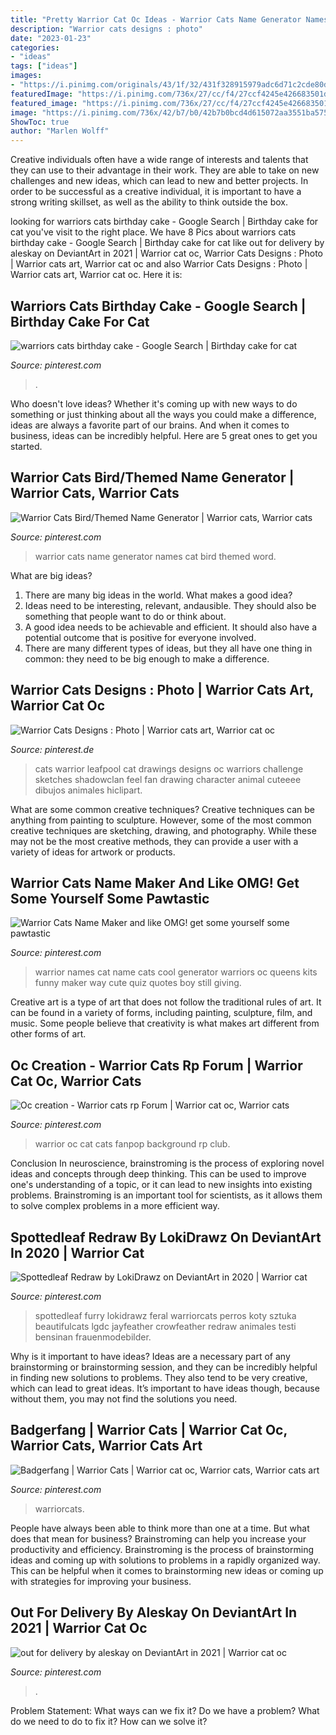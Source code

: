 ```yaml
---
title: "Pretty Warrior Cat Oc Ideas - Warrior Cats Name Generator Names Cat Bird Themed Word"
description: "Warrior cats designs : photo"
date: "2023-01-23"
categories:
- "ideas"
tags: ["ideas"]
images:
- "https://i.pinimg.com/originals/43/1f/32/431f328915979adc6d71c2cde80dec1f.png"
featuredImage: "https://i.pinimg.com/736x/27/cc/f4/27ccf4245e426683501d8c836ed63387.jpg"
featured_image: "https://i.pinimg.com/736x/27/cc/f4/27ccf4245e426683501d8c836ed63387.jpg"
image: "https://i.pinimg.com/736x/42/b7/b0/42b7b0bcd4d615072aa3551ba57555bd.jpg"
ShowToc: true
author: "Marlen Wolff"
---
```



Creative individuals often have a wide range of interests and talents that they can use to their advantage in their work. They are able to take on new challenges and new ideas, which can lead to new and better projects. In order to be successful as a creative individual, it is important to have a strong writing skillset, as well as the ability to think outside the box.

	

		
looking for warriors cats birthday cake - Google Search | Birthday cake for cat you've visit to the right place. We have 8 Pics about warriors cats birthday cake - Google Search | Birthday cake for cat like out for delivery by aleskay on DeviantArt in 2021 | Warrior cat oc, Warrior Cats Designs : Photo | Warrior cats art, Warrior cat oc and also Warrior Cats Designs : Photo | Warrior cats art, Warrior cat oc. Here it is:
		
    
## Warriors Cats Birthday Cake - Google Search | Birthday Cake For Cat

<img loading=lazy src="https://i.pinimg.com/originals/fc/e9/ab/fce9ab4f231471277be16508dafdaba7.jpg" onerror="this.onerror=null;this.src='https://tse2.mm.bing.net/th?id=OIP.ypEi86rhha2eebS2auqMEQHaJ4&amp;pid=15.1';" alt="warriors cats birthday cake - Google Search | Birthday cake for cat">

_Source: pinterest.com_

>. 

	

Who doesn't love ideas? Whether it's coming up with new ways to do something or just thinking about all the ways you could make a difference, ideas are always a favorite part of our brains. And when it comes to business, ideas can be incredibly helpful. Here are 5 great ones to get you started.

    
## Warrior Cats Bird/Themed Name Generator | Warrior Cats, Warrior Cats

<img loading=lazy src="https://i.pinimg.com/736x/27/cc/f4/27ccf4245e426683501d8c836ed63387.jpg" onerror="this.onerror=null;this.src='https://tse2.mm.bing.net/th?id=OIP.1lGH_mGwWtGhUh7wljYFIQHaIM&amp;pid=15.1';" alt="Warrior Cats Bird/Themed Name Generator | Warrior cats, Warrior cats">

_Source: pinterest.com_

>warrior cats name generator names cat bird themed word. 

	

What are big ideas?
1. There are many big ideas in the world. What makes a good idea?
2. Ideas need to be interesting, relevant, andausible. They should also be something that people want to do or think about.
3. A good idea needs to be achievable and efficient. It should also have a potential outcome that is positive for everyone involved.
4. There are many different types of ideas, but they all have one thing in common: they need to be big enough to make a difference.

    
## Warrior Cats Designs : Photo | Warrior Cats Art, Warrior Cat Oc

<img loading=lazy src="https://i.pinimg.com/originals/43/1f/32/431f328915979adc6d71c2cde80dec1f.png" onerror="this.onerror=null;this.src='https://tse4.mm.bing.net/th?id=OIP.hvj5VEqHRAjNdkEFBmA14wHaKX&amp;pid=15.1';" alt="Warrior Cats Designs : Photo | Warrior cats art, Warrior cat oc">

_Source: pinterest.de_

>cats warrior leafpool cat drawings designs oc warriors challenge sketches shadowclan feel fan drawing character animal cuteeee dibujos animales hiclipart. 

	

What are some common creative techniques?
Creative techniques can be anything from painting to sculpture. However, some of the most common creative techniques are sketching, drawing, and photography. While these may not be the most creative methods, they can provide a user with a variety of ideas for artwork or products.

    
## Warrior Cats Name Maker And Like OMG! Get Some Yourself Some Pawtastic

<img loading=lazy src="https://i.pinimg.com/736x/89/f9/b5/89f9b5dc19ba95724d65f39b2fae2f3a--name-maker-indian.jpg" onerror="this.onerror=null;this.src='https://tse3.mm.bing.net/th?id=OIP.UgyzbgXtUC6wcGUgMJYQ3QHaFR&amp;pid=15.1';" alt="Warrior Cats Name Maker and like OMG! get some yourself some pawtastic">

_Source: pinterest.com_

>warrior names cat name cats cool generator warriors oc queens kits funny maker way cute quiz quotes boy still giving. 

	

Creative art is a type of art that does not follow the traditional rules of art. It can be found in a variety of forms, including painting, sculpture, film, and music. Some people believe that creativity is what makes art different from other forms of art.

    
## Oc Creation - Warrior Cats Rp Forum | Warrior Cat Oc, Warrior Cats

<img loading=lazy src="https://i.pinimg.com/736x/fe/1f/02/fe1f022639193324cf070c882a5cb351--art-contests-mate.jpg" onerror="this.onerror=null;this.src='https://tse2.mm.bing.net/th?id=OIP.NYyXTmIh-Xy5e-tvJji00gHaFS&amp;pid=15.1';" alt="Oc creation - Warrior cats rp Forum | Warrior cat oc, Warrior cats">

_Source: pinterest.com_

>warrior oc cat cats fanpop background rp club. 

	

Conclusion
In neuroscience, brainstroming is the process of exploring novel ideas and concepts through deep thinking. This can be used to improve one's understanding of a topic, or it can lead to new insights into existing problems. Brainstroming is an important tool for scientists, as it allows them to solve complex problems in a more efficient way.

    
## Spottedleaf Redraw By LokiDrawz On DeviantArt In 2020 | Warrior Cat

<img loading=lazy src="https://i.pinimg.com/736x/f5/39/ca/f539ca250d398279b04036e1d3ba19e5.jpg" onerror="this.onerror=null;this.src='https://tse1.mm.bing.net/th?id=OIP.elGzlcMueM6hM2daNLLghQHaJ8&amp;pid=15.1';" alt="Spottedleaf Redraw by LokiDrawz on DeviantArt in 2020 | Warrior cat">

_Source: pinterest.com_

>spottedleaf furry lokidrawz feral warriorcats perros koty sztuka beautifulcats lgdc jayfeather crowfeather redraw animales testi bensinan frauenmodebilder. 

	

Why is it important to have ideas?
Ideas are a necessary part of any brainstorming or brainstorming session, and they can be incredibly helpful in finding new solutions to problems. They also tend to be very creative, which can lead to great ideas. It’s important to have ideas though, because without them, you may not find the solutions you need.

    
## Badgerfang | Warrior Cats | Warrior Cat Oc, Warrior Cats, Warrior Cats Art

<img loading=lazy src="https://i.pinimg.com/736x/8b/f1/73/8bf1730f94fb4202f982de76b245ba0f.jpg" onerror="this.onerror=null;this.src='https://tse4.mm.bing.net/th?id=OIP.FStZy-q3EG_TrlXf5rQoDQHaEc&amp;pid=15.1';" alt="Badgerfang | Warrior Cats | Warrior cat oc, Warrior cats, Warrior cats art">

_Source: pinterest.com_

>warriorcats. 

	

People have always been able to think more than one at a time. But what does that mean for business? Brainstroming can help you increase your productivity and efficiency. Brainstroming is the process of brainstorming ideas and coming up with solutions to problems in a rapidly organized way. This can be helpful when it comes to brainstorming new ideas or coming up with strategies for improving your business.

    
## Out For Delivery By Aleskay On DeviantArt In 2021 | Warrior Cat Oc

<img loading=lazy src="https://i.pinimg.com/736x/42/b7/b0/42b7b0bcd4d615072aa3551ba57555bd.jpg" onerror="this.onerror=null;this.src='https://tse2.mm.bing.net/th?id=OIP.DnRO5vqtK0ZHPnCy6EEUjgHaF7&amp;pid=15.1';" alt="out for delivery by aleskay on DeviantArt in 2021 | Warrior cat oc">

_Source: pinterest.com_

>. 

	

Problem Statement: What ways can we fix it?
Do we have a problem?
What do we need to do to fix it?
How can we solve it?

